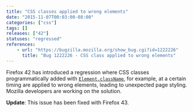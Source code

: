 ```yaml
---
title: "CSS classes applied to wrong elements"
date: "2015-11-07T00:03:00-08:00"
categories: ["css"]
tags: []
releases: ["42"]
statuses: "regressed"
references:
    - url: "https://bugzilla.mozilla.org/show_bug.cgi?id=1222226"
      title: "Bug 1222226 - CSS class applied to wrong elements"
---
```

Firefox 42 has introduced a regression where CSS classes programmatically added with [`Element.className`](https://developer.mozilla.org/docs/Web/API/Element/className), for example, at a certain timing are applied to wrong elements, leading to unexpected page styling. Mozilla developers are working on the solution.

**Update**: This issue has been fixed with Firefox 43.
